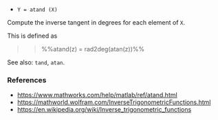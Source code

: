 * `Y = atand (X)`

Compute the inverse tangent in degrees for each element of `X`.

This is defined as

>> %%atand(z) = rad2deg(atan(z))%%

See also: `tand`, `atan`.

### References

* https://www.mathworks.com/help/matlab/ref/atand.html
* https://mathworld.wolfram.com/InverseTrigonometricFunctions.html
* https://en.wikipedia.org/wiki/Inverse_trigonometric_functions
